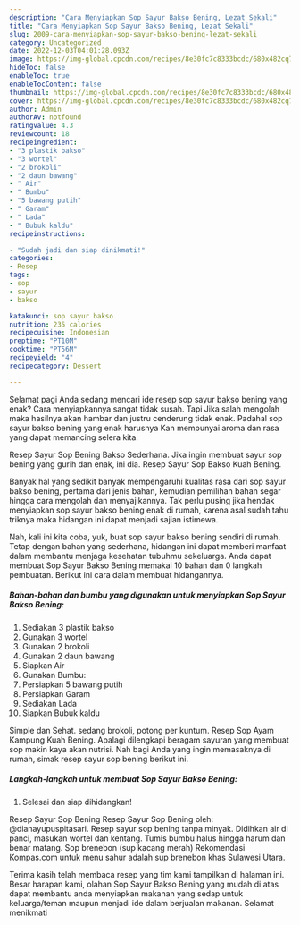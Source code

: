 ```yaml
---
description: "Cara Menyiapkan Sop Sayur Bakso Bening, Lezat Sekali"
title: "Cara Menyiapkan Sop Sayur Bakso Bening, Lezat Sekali"
slug: 2009-cara-menyiapkan-sop-sayur-bakso-bening-lezat-sekali
category: Uncategorized
date: 2022-12-03T04:01:28.093Z
image: https://img-global.cpcdn.com/recipes/8e30fc7c8333bcdc/680x482cq70/sop-sayur-bakso-bening-foto-resep-utama.jpg
hideToc: false
enableToc: true
enableTocContent: false
thumbnail: https://img-global.cpcdn.com/recipes/8e30fc7c8333bcdc/680x482cq70/sop-sayur-bakso-bening-foto-resep-utama.jpg
cover: https://img-global.cpcdn.com/recipes/8e30fc7c8333bcdc/680x482cq70/sop-sayur-bakso-bening-foto-resep-utama.jpg
author: Admin
authorAv: notfound
ratingvalue: 4.3
reviewcount: 18
recipeingredient:
- "3 plastik bakso"
- "3 wortel"
- "2 brokoli"
- "2 daun bawang"
- " Air"
- " Bumbu"
- "5 bawang putih"
- " Garam"
- " Lada"
- " Bubuk kaldu"
recipeinstructions:

- "Sudah jadi dan siap dinikmati!"
categories:
- Resep
tags:
- sop
- sayur
- bakso

katakunci: sop sayur bakso 
nutrition: 235 calories
recipecuisine: Indonesian
preptime: "PT10M"
cooktime: "PT56M"
recipeyield: "4"
recipecategory: Dessert

---
```



Selamat pagi Anda sedang mencari ide resep sop sayur bakso bening yang enak? Cara menyiapkannya sangat tidak susah. Tapi Jika salah mengolah maka hasilnya akan hambar dan justru cenderung tidak enak. Padahal sop sayur bakso bening yang enak harusnya Kan mempunyai aroma dan rasa yang dapat memancing selera kita.


Resep Sayur Sop Bening Bakso Sederhana. Jika ingin membuat sayur sop bening yang gurih dan enak, ini dia. Resep Sayur Sop Bakso Kuah Bening.

Banyak hal yang sedikit banyak mempengaruhi kualitas rasa dari sop sayur bakso bening, pertama dari jenis bahan, kemudian pemilihan bahan segar hingga cara mengolah dan menyajikannya. Tak perlu pusing jika hendak menyiapkan sop sayur bakso bening enak di rumah, karena asal sudah tahu triknya maka hidangan ini dapat menjadi sajian istimewa.


Nah, kali ini kita coba, yuk, buat sop sayur bakso bening sendiri di rumah. Tetap dengan bahan yang sederhana, hidangan ini dapat memberi manfaat dalam membantu menjaga kesehatan tubuhmu sekeluarga. Anda dapat membuat Sop Sayur Bakso Bening memakai 10 bahan dan 0 langkah pembuatan. Berikut ini cara dalam membuat hidangannya.

<!--inarticleads1-->

##### Bahan-bahan dan bumbu yang digunakan untuk menyiapkan Sop Sayur Bakso Bening:

1. Sediakan 3 plastik bakso
1. Gunakan 3 wortel
1. Gunakan 2 brokoli
1. Gunakan 2 daun bawang
1. Siapkan  Air
1. Gunakan  Bumbu:
1. Persiapkan 5 bawang putih
1. Persiapkan  Garam
1. Sediakan  Lada
1. Siapkan  Bubuk kaldu


Simple dan Sehat. sedang brokoli, potong per kuntum. Resep Sop Ayam Kampung Kuah Bening. Apalagi dilengkapi beragam sayuran yang membuat sop makin kaya akan nutrisi. Nah bagi Anda yang ingin memasaknya di rumah, simak resep sayur sop bening berikut ini. 

<!--inarticleads2-->

##### Langkah-langkah untuk membuat Sop Sayur Bakso Bening:


1. Selesai dan siap dihidangkan!

Resep Sayur Sop Bening Resep Sayur Sop Bening oleh: @dianayupuspitasari. Resep sayur sop bening tanpa minyak. Didihkan air di panci, masukan wortel dan kentang. Tumis bumbu halus hingga harum dan benar matang. Sop brenebon (sup kacang merah) Rekomendasi Kompas.com untuk menu sahur adalah sup brenebon khas Sulawesi Utara. 

Terima kasih telah membaca resep yang tim kami tampilkan di halaman ini. Besar harapan kami, olahan Sop Sayur Bakso Bening yang mudah di atas dapat membantu anda menyiapkan makanan yang sedap untuk keluarga/teman maupun menjadi ide dalam berjualan makanan. Selamat menikmati
